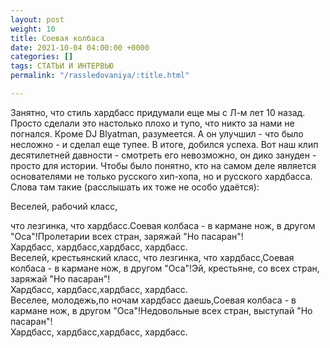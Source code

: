 ```yaml
---
layout: post
weight: 10
title: Соевая колбаса
date: 2021-10-04 04:00:00 +0000
categories: []
tags: СТАТЬИ И ИНТЕРВЬЮ
permalink: "/rassledovaniya/:title.html"

---
```

Занятно, что стиль хардбасс придумали еще мы с Л-м лет 10 назад. Просто сделали это настолько плохо и тупо, что никто за нами не погнался. Кроме DJ Blyatman, разумеется. А он улучшил - что было несложно - и сделал еще тупее. В итоге, добился успеха. Вот наш клип десятилетней давности - смотреть его невозможно, он дико зануден - просто для истории. Чтобы было понятно, кто на самом деле является основателями не только русского хип-хопа, но и русского хардбасса. Слова там такие (расслышать их тоже не особо удаётся):

Веселей, рабочий класс, 

что лезгинка, что хардбасс.Соевая колбаса - в кармане нож, в другом "Оса"!Пролетарии всех стран, заряжай "Но пасаран"!  
Хардбасс, хардбасс,хардбасс, хардбасс.  
Веселей, крестьянский класс, что лезгинка, что хардбасс,Соевая колбаса - в кармане нож, в другом "Оса"!Эй, крестьяне, со всех стран, заряжай "Но пасаран"!  
Хардбасс, хардбасс,хардбасс, хардбасс.  
Веселее, молодежь,по ночам хардбасс даешь,Соевая колбаса - в кармане нож, в другом "Оса"!Недовольные всех стран, выступай "Но пасаран"!  
Хардбасс, хардбасс,хардбасс, хардбасс.